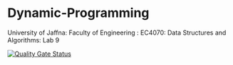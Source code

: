 # Dynamic-Programming
University of Jaffna: Faculty of Engineering : EC4070: Data Structures and Algorithms: Lab 9

[![Quality Gate Status](http://localhost:9000/api/project_badges/measure?project=Dynamic-Programming&metric=alert_status&token=sqb_322be8c75bc29129c7c997252c11ca176d617ee3)](http://localhost:9000/dashboard?id=Dynamic-Programming)
